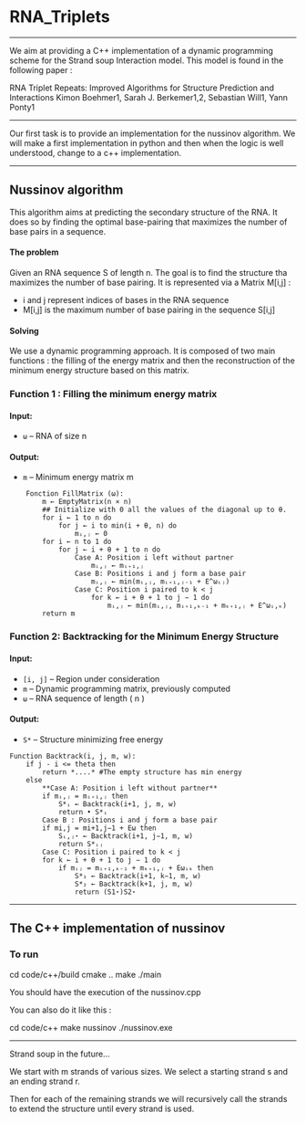 # RNA_Triplets

---

We aim at providing a C++ implementation of a dynamic programming scheme for the Strand soup Interaction model. This model is found in the following paper : 

RNA Triplet Repeats: Improved Algorithms for Structure Prediction and Interactions
Kimon Boehmer1, Sarah J. Berkemer1,2, Sebastian Will1, Yann Ponty1


___

Our first task is to provide an implementation for the nussinov algorithm. 
We will make a first implementation in python and then when the logic is well understood, change to a c++ implementation.

___

## Nussinov algorithm

This algorithm aims at predicting the secondary structure of the RNA. It does so by finding the optimal base-pairing that maximizes the number of base pairs in a sequence.

#### The problem

Given an RNA sequence S of length n. The goal is to find the structure tha maximizes the number of base pairing.
It is represented via a Matrix M[i,j] :
- i and j represent indices of bases in the RNA sequence
- M[i,j] is the maximum number of base pairing in the sequence S[i,j]

#### Solving

We use a dynamic programming approach. It is composed of two main functions : the filling of the energy matrix and then the reconstruction of the minimum energy structure based on this matrix.

### Function 1 : Filling the minimum energy matrix

#### **Input**: 
- `ω` – RNA of size n

#### **Output**:
- `m` – Minimum energy matrix m

``` 
    Fonction FillMatrix (ω):
        m ← EmptyMatrix(n × n)
        ## Initialize with 0 all the values of the diagonal up to θ.
        for i ← 1 to n do
            for j ← i to min(i + θ, n) do
                mᵢ,ⱼ ← 0
        for i ← n to 1 do
            for j ← i + θ + 1 to n do
                Case A: Position i left without partner
                    mᵢ,ⱼ ← mᵢ₊₁,ⱼ
                Case B: Positions i and j form a base pair
                    mᵢ,ⱼ ← min(mᵢ,ⱼ, mᵢ₊₁,ⱼ₋₁ + E^ωᵢⱼ)
                Case C: Position i paired to k < j
                    for k ← i + θ + 1 to j − 1 do
                        mᵢ,ⱼ ← min(mᵢ,ⱼ, mᵢ₊₁,ₖ₋₁ + mₖ₊₁,ⱼ + E^ωᵢ,ₖ)
        return m
```

### Function 2: Backtracking for the Minimum Energy Structure

#### **Input**:
- `[i, j]` – Region under consideration  
- `m` – Dynamic programming matrix, previously computed  
- `ω` – RNA sequence of length \( n \)  

#### **Output**:
- `S*` – Structure minimizing free energy  

```
Function Backtrack(i, j, m, w):
    if j - i <= theta then 
        return *....* #The empty structure has min energy
    else
        **Case A: Position i left without partner**
        if mᵢ,ⱼ = mᵢ₊₁,ⱼ then
            S*ᵢ ← Backtrack(i+1, j, m, w)
            return • S*ᵢ
        Case B : Positions i and j form a base pair
        if mi,j = mi+1,j−1 + Eω then
            Sᵢ,ⱼ⋆ ← Backtrack(i+1, j−1, m, w)
            return S*ᵢⱼ
        Case C: Position i paired to k < j
        for k ← i + θ + 1 to j − 1 do
            if mᵢⱼ = mᵢ₊₁,ₖ₋₁ + mₖ₊₁,ⱼ + Eωᵢₖ then
                S*₁ ← Backtrack(i+1, k−1, m, w)
                S*₂ ← Backtrack(k+1, j, m, w)
                return (S1⋆)S2⋆
```

---
## The C++ implementation of nussinov

### To run 

cd code/c++/build
cmake ..
make
./main

You should have the execution of the nussinov.cpp

You can also do it like this :

cd code/c++
make nussinov
./nussinov.exe


---

Strand soup in the future...

We start with m strands of various sizes. We select a starting strand s and an ending strand r.

Then for each of the remaining strands we will recursively call the strands to extend the structure until every strand is used. 
